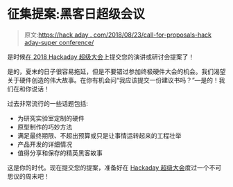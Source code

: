 # 征集提案:黑客日超级会议

> 原文:[https://hack aday . com/2018/08/23/call-for-proposals-hack aday-super conference/](https://hackaday.com/2018/08/23/call-for-proposals-hackaday-superconference/)

是时候[在 2018 Hackaday 超级大会](https://goo.gl/forms/apl8Es0Xsj8uoJsT2)上提交您的演讲或研讨会提案了！

是的，夏末的日子很容易拖延，但是不要错过参加终极硬件大会的机会。我们渴望关于硬件创造的伟大故事。在你有机会问“我应该提交一份建议书吗？”—是的！我们在和你说话！

过去非常流行的一些话题包括:

*   为研究实验室定制的硬件
*   原型制作的巧妙方法
*   满足最终期限、不超出预算或只是让事情运转起来的工程壮举
*   产品开发的详细情况
*   值得分享和保存的精英黑客故事

这是你的时代。现在提交您的提案，准备好在 [Hackaday 超级大会](https://www.eventbrite.com/e/hackaday-superconference-2018-tickets-47386813234?aff=0823com)度过一个不可思议的周末吧！
